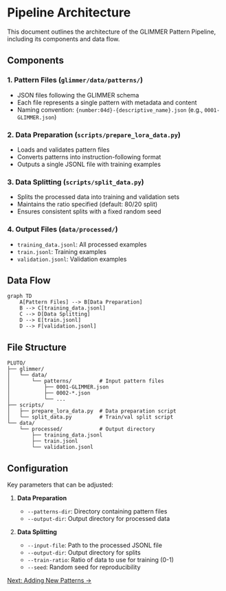 # Pipeline Architecture

This document outlines the architecture of the GLIMMER Pattern Pipeline, including its components and data flow.

## Components

### 1. Pattern Files (`glimmer/data/patterns/`)
- JSON files following the GLIMMER schema
- Each file represents a single pattern with metadata and content
- Naming convention: `{number:04d}-{descriptive_name}.json` (e.g., `0001-GLIMMER.json`)

### 2. Data Preparation (`scripts/prepare_lora_data.py`)
- Loads and validates pattern files
- Converts patterns into instruction-following format
- Outputs a single JSONL file with training examples

### 3. Data Splitting (`scripts/split_data.py`)
- Splits the processed data into training and validation sets
- Maintains the ratio specified (default: 80/20 split)
- Ensures consistent splits with a fixed random seed

### 4. Output Files (`data/processed/`)
- `training_data.jsonl`: All processed examples
- `train.jsonl`: Training examples
- `validation.jsonl`: Validation examples

## Data Flow

```mermaid
graph TD
    A[Pattern Files] --> B[Data Preparation]
    B --> C[training_data.jsonl]
    C --> D[Data Splitting]
    D --> E[train.jsonl]
    D --> F[validation.jsonl]
```

## File Structure

```
PLUTO/
├── glimmer/
│   └── data/
│       └── patterns/         # Input pattern files
│           ├── 0001-GLIMMER.json
│           ├── 0002-*.json
│           └── ...
├── scripts/
│   ├── prepare_lora_data.py  # Data preparation script
│   └── split_data.py         # Train/val split script
└── data/
    └── processed/            # Output directory
        ├── training_data.jsonl
        ├── train.jsonl
        └── validation.jsonl
```

## Configuration

Key parameters that can be adjusted:

1. **Data Preparation**
   - `--patterns-dir`: Directory containing pattern files
   - `--output-dir`: Output directory for processed data

2. **Data Splitting**
   - `--input-file`: Path to the processed JSONL file
   - `--output-dir`: Output directory for splits
   - `--train-ratio`: Ratio of data to use for training (0-1)
   - `--seed`: Random seed for reproducibility

[Next: Adding New Patterns →](adding_patterns.md)
